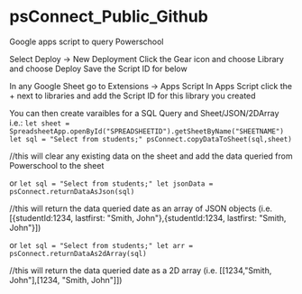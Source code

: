 # psConnect_Public_Github
Google apps script to query Powerschool

 Select Deploy -> New Deployment
 Click the Gear icon and choose Library and choose Deploy
 Save the Script ID for below
 
 In any Google Sheet go to Extensions -> Apps Script
 In Apps Script click the + next to libraries and add the Script ID for this library you created
 
 You can then create varaibles for a SQL Query and Sheet/JSON/2DArray
 i.e.:
 `let sheet = SpreadsheetApp.openById("SPREADSHEETID").getSheetByName("SHEETNAME")
 let sql = "Select from students;"
 psConnect.copyDataToSheet(sql,sheet)`
 
 //this will clear any existing data on the sheet and add the data queried from Powerschool to the sheet
 
 or 
 `let sql = "Select from students;"
 let jsonData = psConnect.returnDataAsJson(sql)`
 
 //this will return the data queried date as an array of JSON objects (i.e. [{studentId:1234, lastfirst: "Smith, John"},{studentId:1234, lastfirst: "Smith, John"}])
 
 or 
 `let sql = "Select from students;"
 let arr = psConnect.returnDataAs2dArray(sql)`
 
 //this will return the data queried date as a 2D array (i.e. [[1234,"Smith, John"],[1234, "Smith, John"]])
 
 

